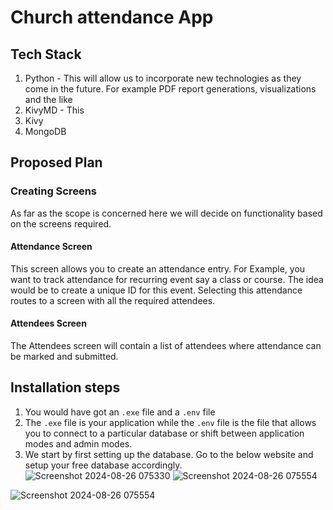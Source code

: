 # Church attendance App

## Tech Stack

1. Python - This will allow us to incorporate new technologies as they come in the future. For example PDF report generations, visualizations and the like
2. KivyMD - This 
3. Kivy
4. MongoDB

## Proposed Plan

### Creating Screens
As far as the scope is concerned here we will decide on functionality based on the screens required.

#### Attendance Screen
This screen allows you to create an attendance entry. For Example, you want to track attendance for recurring event say a class or course. The idea would be to create a unique ID for this event. Selecting this attendance routes  to a screen with all the required attendees.

#### Attendees Screen
The Attendees screen will contain a list of attendees where attendance can be marked and submitted.

## Installation steps
1. You would have got an `.exe` file and a `.env` file
2. The `.exe` file is your application while the `.env` file is the file that allows you to connect to a particular database or shift between application modes and admin modes.
3. We start by first setting up the database. Go to the below website and setup your free database accordingly.
![Screenshot 2024-08-26 075330](https://github.com/user-attachments/assets/1f7f80e1-fdcc-4853-95b7-34a4e369a3dc)
![Screenshot 2024-08-26 075554](https://github.com/user-attachments/assets/5d1f3e46-8416-4345-9291-47cc1d77870f)



![Screenshot 2024-08-26 075554](https://github.com/user-attachments/assets/fd956c25-0f0a-47e0-a8a8-9c1fd60075d6)
